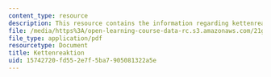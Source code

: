 ```yaml
---
content_type: resource
description: This resource contains the information regarding kettenreaktion.
file: /media/https%3A/open-learning-course-data-rc.s3.amazonaws.com/21g-401-german-i-fall-2008/15742720fd552e7f5ba7905081322a5e_MIT21G_401F08_ketten.pdf
file_type: application/pdf
resourcetype: Document
title: Kettenreaktion
uid: 15742720-fd55-2e7f-5ba7-905081322a5e
---
```

